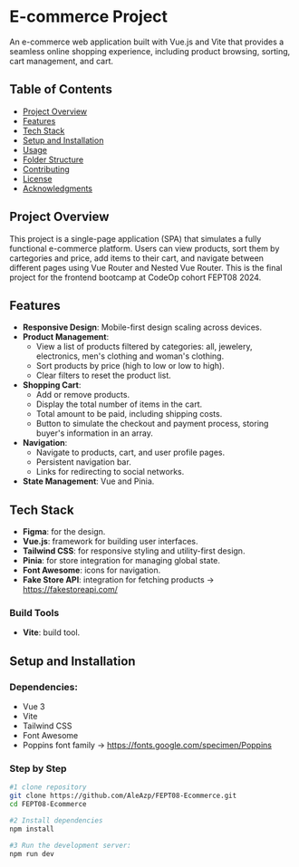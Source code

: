 # E-commerce Project

An e-commerce web application built with Vue.js and Vite that provides a seamless online shopping experience, including product browsing, sorting, cart management, and cart.

## Table of Contents
- [Project Overview](#project-overview)
- [Features](#features)
- [Tech Stack](#tech-stack)
- [Setup and Installation](#setup-and-installation)
- [Usage](#usage)
- [Folder Structure](#folder-structure)
- [Contributing](#contributing)
- [License](#license)
- [Acknowledgments](#acknowledgments)

## Project Overview
This project is a single-page application (SPA) that simulates a fully functional e-commerce platform. Users can view products, sort them by cartegories and price, add items to their cart, and navigate between different pages using Vue Router and Nested Vue Router. This is the final project for the frontend bootcamp at CodeOp cohort FEPT08 2024.

## Features
- **Responsive Design**: 
Mobile-first design scaling across devices.
- **Product Management**:
  - View a list of products filtered by categories: all, jewelery, electronics, men's clothing and woman's clothing.
  - Sort products by price (high to low or low to high).
  - Clear filters to reset the product list.
- **Shopping Cart**:
  - Add or remove products.
  - Display the total number of items in the cart.
  - Total amount to be paid, including shipping costs.
  - Button to simulate the checkout and payment process, storing buyer's information in an array.
- **Navigation**:
  - Navigate to products, cart, and user profile pages.
  - Persistent navigation bar.
  - Links for redirecting to social networks.
- **State Management**: Vue and Pinia.

## Tech Stack
- **Figma**: for the design.
- **Vue.js**: framework for building user interfaces.
- **Tailwind CSS**: for responsive styling and utility-first design.
- **Pinia**: for store integration for managing global state.
- **Font Awesome**: icons for navigation.
- **Fake Store API**: integration for fetching products -> https://fakestoreapi.com/

### Build Tools
- **Vite**: build tool.

## Setup and Installation

### Dependencies:
- Vue 3
- Vite
- Tailwind CSS
- Font Awesome
- Poppins font family -> https://fonts.google.com/specimen/Poppins

### Step by Step
```bash
#1 clone repository
git clone https://github.com/AleAzp/FEPT08-Ecommerce.git
cd FEPT08-Ecommerce

#2 Install dependencies
npm install

#3 Run the development server:
npm run dev